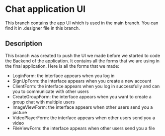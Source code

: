 # Chat application UI

This branch contains the app UI which is used in the main branch. You can find it in .designer file in this branch.

## Description

This branch was created to push the UI we made before we started to code the Backend of the application. It contains all the forms that we are using in the final application. Here is all the forms that we made:

- LoginForm: the interface appears when you log in 
- SignUpForm: the interface appears when you create a new account
- ClientForm: the interface appears when you log in successfully and can you to communicate with other users
- CreateGroupForm: the interface appears when you want to create a group chat with multiple users
- ImageViewForm: the interface appears when other users send you a picture
- VideoPlayerForm: the interface appears when other users send you a video
- FileViewForm: the interface appears when other users send you a file
